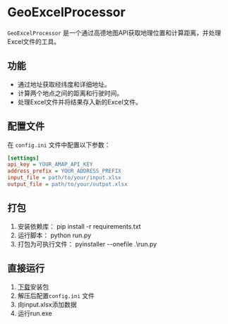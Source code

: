 # GeoExcelProcessor

`GeoExcelProcessor` 是一个通过高德地图API获取地理位置和计算距离，并处理Excel文件的工具。

## 功能

- 通过地址获取经纬度和详细地址。
- 计算两个地点之间的距离和行驶时间。
- 处理Excel文件并将结果存入新的Excel文件。

## 配置文件

在 `config.ini` 文件中配置以下参数：

```ini
[settings]
api_key = YOUR_AMAP_API_KEY
address_prefix = YOUR_ADDRESS_PREFIX
input_file = path/to/your/input.xlsx
output_file = path/to/your/output.xlsx
```

## 打包

1. 安装依赖库：
pip install -r requirements.txt
2. 运行脚本：
python run.py
3. 打包为可执行文件：
pyinstaller --onefile .\run.py 

## 直接运行

1. [下载](https://github.com/vvnocode/GeoExcelProcessor/releases)安装包
2. 解压后配置`config.ini` 文件
3. 向input.xlsx添加数据
4. 运行run.exe